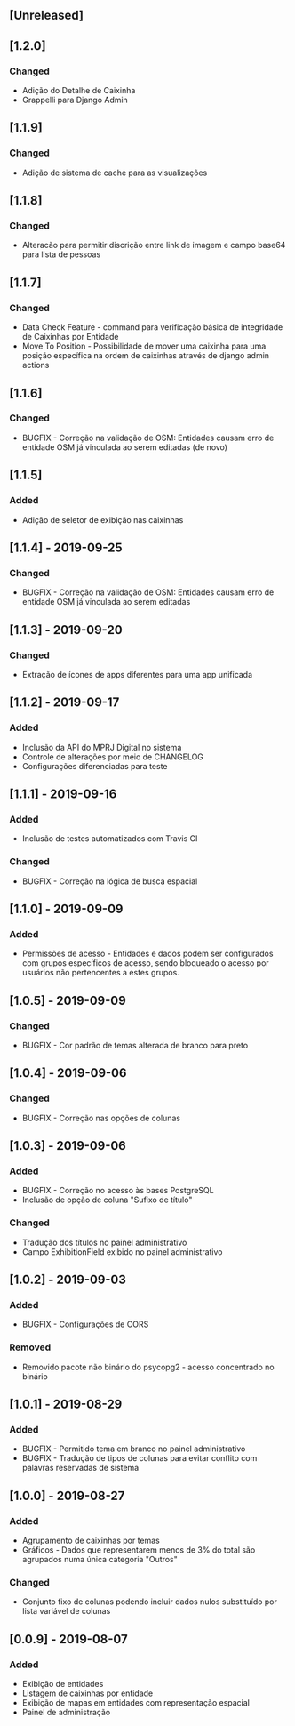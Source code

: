 ## [Unreleased]
## [1.2.0]
### Changed
 - Adição do Detalhe de Caixinha
 - Grappelli para Django Admin
## [1.1.9]
### Changed
 - Adição de sistema de cache para as visualizações
## [1.1.8]
### Changed
 - Alteracão para permitir discrição entre link de imagem e campo base64 para lista de pessoas
## [1.1.7]
### Changed
 - Data Check Feature - command para verificação básica de integridade de Caixinhas por Entidade
 - Move To Position - Possibilidade de mover uma caixinha para uma posição específica na ordem de caixinhas através de django admin actions
## [1.1.6]
### Changed
 - BUGFIX - Correção na validação de OSM: Entidades causam erro de entidade OSM já vinculada ao serem editadas (de novo)
## [1.1.5]
### Added
 - Adição de seletor de exibição nas caixinhas
## [1.1.4] - 2019-09-25
### Changed
 - BUGFIX - Correção na validação de OSM: Entidades causam erro de entidade OSM já vinculada ao serem editadas
## [1.1.3] - 2019-09-20
### Changed
 - Extração de ícones de apps diferentes para uma app unificada
## [1.1.2] - 2019-09-17
### Added
 - Inclusão da API do MPRJ Digital no sistema
 - Controle de alterações por meio de CHANGELOG
 - Configurações diferenciadas para teste
## [1.1.1] - 2019-09-16
### Added
 - Inclusão de testes automatizados com Travis CI
### Changed
 - BUGFIX - Correção na lógica de busca espacial
## [1.1.0] - 2019-09-09
### Added
 - Permissões de acesso - Entidades e dados podem ser configurados com grupos específicos de acesso, sendo bloqueado o acesso por usuários não pertencentes a estes grupos.
## [1.0.5] - 2019-09-09
### Changed
 - BUGFIX - Cor padrão de temas alterada de branco para preto
## [1.0.4] - 2019-09-06
### Changed
 - BUGFIX - Correção nas opções de colunas
## [1.0.3] - 2019-09-06
### Added
 - BUGFIX - Correção no acesso às bases PostgreSQL
 - Inclusão de opção de coluna "Sufixo de título"
### Changed
 - Tradução dos títulos no painel administrativo
 - Campo ExhibitionField exibido no painel administrativo
## [1.0.2] - 2019-09-03
### Added
 - BUGFIX - Configurações de CORS
### Removed
 - Removido pacote não binário do psycopg2 - acesso concentrado no binário
## [1.0.1] - 2019-08-29
### Added
 - BUGFIX - Permitido tema em branco no painel administrativo
 - BUGFIX - Tradução de tipos de colunas para evitar conflito com palavras reservadas de sistema
## [1.0.0] - 2019-08-27
### Added
 - Agrupamento de caixinhas por temas
 - Gráficos - Dados que representarem menos de 3% do total são agrupados numa única categoria "Outros"
### Changed
 - Conjunto fixo de colunas podendo incluir dados nulos substituído por lista variável de colunas
## [0.0.9] - 2019-08-07
### Added
 - Exibição de entidades
 - Listagem de caixinhas por entidade
 - Exibição de mapas em entidades com representação espacial
 - Painel de administração
